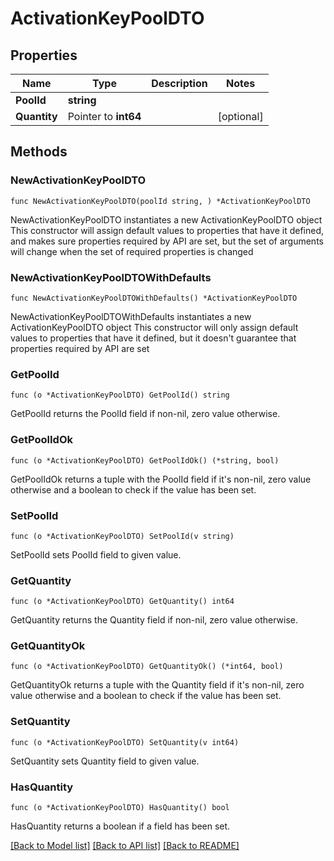 # ActivationKeyPoolDTO

## Properties

Name | Type | Description | Notes
------------ | ------------- | ------------- | -------------
**PoolId** | **string** |  | 
**Quantity** | Pointer to **int64** |  | [optional] 

## Methods

### NewActivationKeyPoolDTO

`func NewActivationKeyPoolDTO(poolId string, ) *ActivationKeyPoolDTO`

NewActivationKeyPoolDTO instantiates a new ActivationKeyPoolDTO object
This constructor will assign default values to properties that have it defined,
and makes sure properties required by API are set, but the set of arguments
will change when the set of required properties is changed

### NewActivationKeyPoolDTOWithDefaults

`func NewActivationKeyPoolDTOWithDefaults() *ActivationKeyPoolDTO`

NewActivationKeyPoolDTOWithDefaults instantiates a new ActivationKeyPoolDTO object
This constructor will only assign default values to properties that have it defined,
but it doesn't guarantee that properties required by API are set

### GetPoolId

`func (o *ActivationKeyPoolDTO) GetPoolId() string`

GetPoolId returns the PoolId field if non-nil, zero value otherwise.

### GetPoolIdOk

`func (o *ActivationKeyPoolDTO) GetPoolIdOk() (*string, bool)`

GetPoolIdOk returns a tuple with the PoolId field if it's non-nil, zero value otherwise
and a boolean to check if the value has been set.

### SetPoolId

`func (o *ActivationKeyPoolDTO) SetPoolId(v string)`

SetPoolId sets PoolId field to given value.


### GetQuantity

`func (o *ActivationKeyPoolDTO) GetQuantity() int64`

GetQuantity returns the Quantity field if non-nil, zero value otherwise.

### GetQuantityOk

`func (o *ActivationKeyPoolDTO) GetQuantityOk() (*int64, bool)`

GetQuantityOk returns a tuple with the Quantity field if it's non-nil, zero value otherwise
and a boolean to check if the value has been set.

### SetQuantity

`func (o *ActivationKeyPoolDTO) SetQuantity(v int64)`

SetQuantity sets Quantity field to given value.

### HasQuantity

`func (o *ActivationKeyPoolDTO) HasQuantity() bool`

HasQuantity returns a boolean if a field has been set.


[[Back to Model list]](../README.md#documentation-for-models) [[Back to API list]](../README.md#documentation-for-api-endpoints) [[Back to README]](../README.md)


